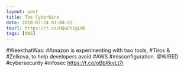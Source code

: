 ```yaml
---
layout: post
title: The CyberWire
date: 2018-07-24 01:00:22
tourl: https://t.co/HQuCt1gLbK
tags: [AWS]
---
```

#WeekthatWas: #Amazon is experimenting with two tools, #Tiros &amp; #Zelkova, to help developers avoid #AWS #misconfiguration. @WIRED #cybersecurity #infosec https://t.co/oBbRkvLt7i
